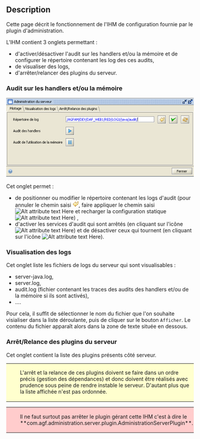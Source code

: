 ## Description

Cette page décrit le fonctionnement de l'IHM de configuration fournie par le plugin d'administration.

L'IHM contient 3 onglets permettant : 

* d'activer/désactiver l'audit sur les handlers et/ou la mémoire et de configurer le répertoire contenant les log des ces audits,
* de visualiser des logs, 
* d'arrêter/relancer des plugins du serveur. 

### Audit sur les handlers et/ou la mémoire

![Alt attribute text Here](attachments/pilotageDirectoryModified.png)

Cet onglet permet :
* de positionner ou modifier le répertoire contenant les logs d'audit (pour annuler le chemin saisi ![Alt attribute text Here](attachments/undo.gif), faire appliquer le chemin saisi ![Alt attribute text Here](attachments/apply.png) et recharger la configuration statique ![Alt attribute text Here](attachments/reload.png)) ,
* d'activer les services d'audit qui sont arrêtés (en cliquant sur l'icône ![Alt attribute text Here](attachments/play.png)) et de désactiver ceux qui tournent (en cliquant sur l'icône ![Alt attribute text Here](attachments/pause.png)).

### Visualisation des logs

Cet onglet liste les fichiers de logs du serveur qui sont visualisables :
* server-java.log,
* server.log,
* audit.log (fichier contenant les traces des audits des handlers et/ou de la mémoire si ils sont activés),
* ....

Pour cela, il suffit de sélectionner le nom du fichier que l'on souhaite visialiser dans la liste déroulante, puis de cliquer sur le bouton ```Afficher```. Le contenu du fichier apparaît alors dans la zone de texte située en dessous.

### Arrêt/Relance des plugins du serveur

Cet onglet contient la liste des plugins présents côté serveur.

<table style='background-color: #FFFFCE;'>
       <colgroup><col width='24'><col></colgroup>
         <tr>
           <td valign='top'><img src='attachments/warning.gif' width='16' height='16' align='absmiddle' alt='' border='0'></td>
           <td><p>
L'arrêt et la relance de ces plugins doivent se faire dans un ordre précis (gestion des dépendances) et donc doivent être réalisés avec prudence sous peine de rendre instable le serveur.
D'autant plus que la liste affichée n'est pas ordonnée.
</p></td>
          </tr>
</table>


<table style='background-color: #FFCCCC;'>
       <colgroup><col width='24'><col></colgroup>
         <tr>
           <td valign='top'><img src='attachments/forbidden.gif' width='16' height='16' align='absmiddle' alt='' border='0'></td>
           <td><p>
Il ne faut surtout pas arrêter le plugin gérant cette IHM c'est à dire le **com.agf.administration.server.plugin.AdministrationServerPlugin**.
</p></td>
          </tr>
</table>

